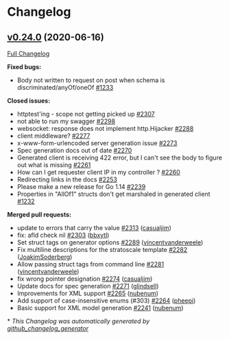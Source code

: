 # Changelog

## [v0.24.0](https://github.com/joomcode/joompro-go-swagger/tree/v0.24.0) (2020-06-16)

[Full Changelog](https://github.com/joomcode/joompro-go-swagger/compare/v0.23.0...v0.24.0)

**Fixed bugs:**

- Body not written to request on post when schema is discriminated/anyOf/oneOf [\#1233](https://github.com/joomcode/joompro-go-swagger/issues/1233)

**Closed issues:**

- httptest'ing - scope not getting picked up [\#2307](https://github.com/joomcode/joompro-go-swagger/issues/2307)
- not able to run my swagger  [\#2298](https://github.com/joomcode/joompro-go-swagger/issues/2298)
- websocket: response does not implement http.Hijacker [\#2288](https://github.com/joomcode/joompro-go-swagger/issues/2288)
- client middleware? [\#2277](https://github.com/joomcode/joompro-go-swagger/issues/2277)
- x-www-form-urlencoded server generation issue [\#2273](https://github.com/joomcode/joompro-go-swagger/issues/2273)
- Spec generation docs out of date [\#2270](https://github.com/joomcode/joompro-go-swagger/issues/2270)
- Generated client is receiving 422 error, but I can't see the body to figure out what is missing [\#2261](https://github.com/joomcode/joompro-go-swagger/issues/2261)
- How can I get requester client IP in my controller ? [\#2260](https://github.com/joomcode/joompro-go-swagger/issues/2260)
- Redirecting links in the docs [\#2253](https://github.com/joomcode/joompro-go-swagger/issues/2253)
- Please make a new release for Go 1.14 [\#2239](https://github.com/joomcode/joompro-go-swagger/issues/2239)
- Properties in "AllOf1" structs don't get marshaled in generated client [\#1232](https://github.com/joomcode/joompro-go-swagger/issues/1232)

**Merged pull requests:**

- update to errors that carry the value [\#2313](https://github.com/joomcode/joompro-go-swagger/pull/2313) ([casualjim](https://github.com/casualjim))
- fix: afld check nil [\#2303](https://github.com/joomcode/joompro-go-swagger/pull/2303) ([bbxytl](https://github.com/bbxytl))
- Set struct tags on generator options [\#2289](https://github.com/joomcode/joompro-go-swagger/pull/2289) ([vincentvanderweele](https://github.com/vincentvanderweele))
- Fix multiline descriptions for the stratoscale template [\#2282](https://github.com/joomcode/joompro-go-swagger/pull/2282) ([JoakimSoderberg](https://github.com/JoakimSoderberg))
- Allow passing struct tags from command line [\#2281](https://github.com/joomcode/joompro-go-swagger/pull/2281) ([vincentvanderweele](https://github.com/vincentvanderweele))
- fix wrong pointer designation [\#2274](https://github.com/joomcode/joompro-go-swagger/pull/2274) ([casualjim](https://github.com/casualjim))
- Update docs for spec generation [\#2271](https://github.com/joomcode/joompro-go-swagger/pull/2271) ([glindsell](https://github.com/glindsell))
- Improvements for XML support [\#2265](https://github.com/joomcode/joompro-go-swagger/pull/2265) ([nubenum](https://github.com/nubenum))
- Add support of case-insensitive enums \(\#303\) [\#2264](https://github.com/joomcode/joompro-go-swagger/pull/2264) ([pheepi](https://github.com/pheepi))
- Basic support for XML model generation [\#2241](https://github.com/joomcode/joompro-go-swagger/pull/2241) ([nubenum](https://github.com/nubenum))



\* *This Changelog was automatically generated by [github_changelog_generator](https://github.com/github-changelog-generator/github-changelog-generator)*
